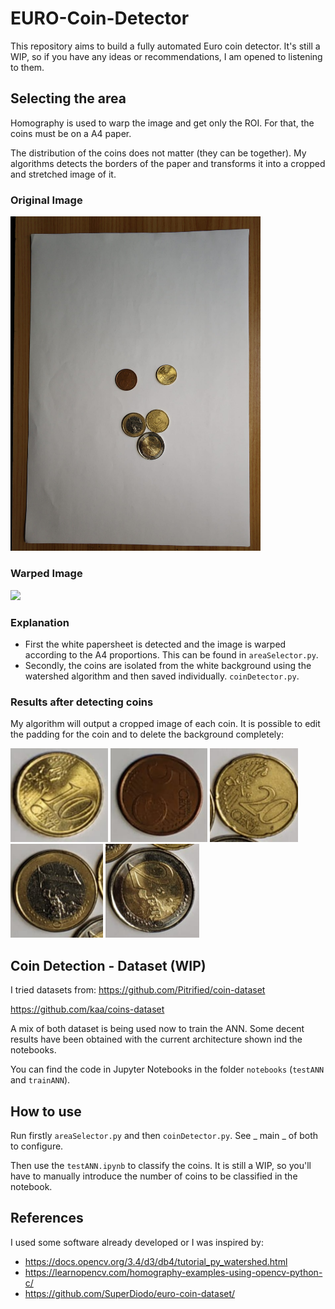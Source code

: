 # EURO-Coin-Detector
This repository aims to build a fully automated Euro coin detector. It's still a WIP, so if you have any ideas or recommendations, I am opened to listening to them.

## Selecting the area

Homography is used to warp the image and get only the ROI. For that, the coins must be on a A4 paper.

The distribution of the coins does not matter (they can be together). My algorithms detects the borders of the paper and transforms it into a cropped and stretched image of it.

### Original Image
<img src="images/juntas.jpeg" width="400"/>

### Warped Image
<img src="images/output.png" width="400"/>

### Explanation
- First the white papersheet is detected and the image is warped according to the A4 proportions. This can be found in `areaSelector.py`.
- Secondly, the coins are isolated from the white background using the watershed algorithm and then saved individually. `coinDetector.py`.
  
### Results after detecting coins
My algorithm will output a cropped image of each coin. It is possible to edit the padding for the coin and to delete the background completely:

<img src="images/coin0.png" height="150"/> <img src="images/coin1.png" height="150"/> <img src="images/coin2.png" height="150"/> <img src="images/coin3.png" height="150"/> <img src="images/coin4.png" height="150"/>

## Coin Detection - Dataset (WIP)

I tried datasets from:
https://github.com/Pitrified/coin-dataset

https://github.com/kaa/coins-dataset

A mix of both dataset is being used now to train the ANN. Some decent results have been obtained with the current architecture shown ind the notebooks.

You can find the code in Jupyter Notebooks in the folder `notebooks` (`testANN` and `trainANN`).

## How to use
Run firstly `areaSelector.py` and then `coinDetector.py`. See _ main _ of both to configure.

Then use the `testANN.ipynb` to classify the coins. It is still a WIP, so you'll have to manually introduce the number of coins to be classified in the notebook.


## References
I used some software already developed or I was inspired by:
- https://docs.opencv.org/3.4/d3/db4/tutorial_py_watershed.html
- https://learnopencv.com/homography-examples-using-opencv-python-c/
- https://github.com/SuperDiodo/euro-coin-dataset/
